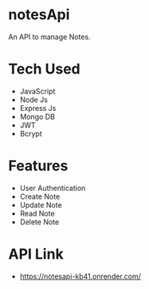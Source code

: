 # notesApi
An API to manage Notes.
# Tech Used
* JavaScript
* Node Js
* Express Js
* Mongo DB
* JWT
* Bcrypt
# Features
* User Authentication
* Create Note
* Update Note
* Read Note
* Delete Note
# API Link
* https://notesapi-kb41.onrender.com/
